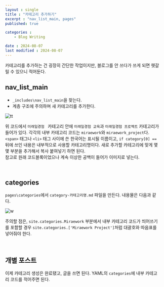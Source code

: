 ```yaml
---
layout : single
title : "카테고리 추가하기"
excerpt : "nav_list_main, pages"
published: true

categories : 
    - Blog Writing

date : 2024-08-07
last modified : 2024-08-07
---
```


카테고리를 추가하는 건 굉장히 간단한 작업이지만, 블로그를 안 쓰다가 쓰게 되면 헷갈릴 수 있으니 적어둔다.

## nav_list_main
- `_includes\nav_list_main`을 찾는다.
- 계층 구조에 주의하며 새 카테고리를 추가한다.  
 
![tt](https://github.com/user-attachments/assets/24d4ab73-aa7c-4074-a750-a0dc9779f8f0)  

위 코드에서 `미래일경험 ` 카테고리 안에 `미래일경험 교육`과 `미래일경험 프로젝트` 카테고리가 들어가 있다. 각각의 내부 카테고리 코드는 `miraework`와 `miraework_project`다. `<span>` 태그나 `<li>` 태그 사이에 쓴 한국어는 표시될 이름이고, `if category[0] ==` 뒤에 쓰인 내용은 내부적으로 사용할 카테고리명이다. 새로 추가할 카테고리에 맞게 몇몇 부분을 추가해서 복사 붙여넣기 하면 된다.  
참고로 원래 코드블록이었으나 계속 이상한 공백이 들어가 이미지로 넣는다.

<br>

## categories
`pages\categories`에서 `category-카테고리명.md` 파일을 만든다. 내용물은 다음과 같다.  

![w](https://github.com/user-attachments/assets/0a84a00c-57ee-4b43-b3ce-90f4ab90a299)  

주의할 점은, `site.categories.Miraework` 부분에서 내부 카테고리 코드가 띄어쓰기를 포함할 경우 `site.categories.['Miraework Project']`처럼 대괄호와 따음표를 넣어줘야 한다.

<br>

## 개별 포스트
이제 카테고리 생성은 완료됐고, 글을 쓰면 된다. YAML의 `categories`에 내부 카테고리 코드를 적어주면 된다. 